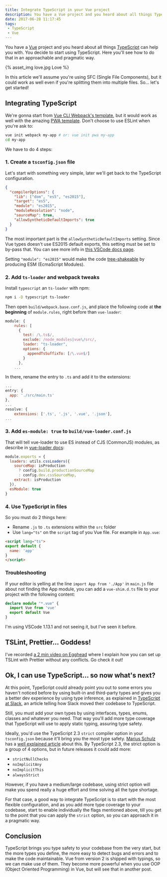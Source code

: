 ```yaml
---
title: Integrate TypeScript in your Vue project
description: You have a Vue project and you heard about all things TypeScript can help you with. You decide to start using TypeScript. Here you'll see how to do that in an approachable and pragmatic way.
date: 2017-06-28 11:17:45
tags:
 - TypeScript
 - Vue
---
```


You have a [Vue](https://vuejs.org/) project and you heard about all things [TypeScript](https://www.typescriptlang.org/) can help you with. You decide to start using TypeScript. Here you'll see how to do that in an approachable and pragmatic way.

<!-- more -->

{% asset_img love.jpg Love %}

In this article we'll assume you're using SFC (Single File Components), but it could work as well even if you're splitting them into multiple files. So... let's get started!

## Integrating TypeScript

We're gonna start from [Vue CLI Webpack's template](https://github.com/vuejs-templates/webpack), but it would work as well with the amazing [PWA template](https://github.com/vuejs-templates/pwa). Don't choose to use ESLint when you're ask to:

```bash
vue init webpack my-app # or: vue init pwa my-app
cd my-app
```

We have to do 4 steps:

### 1. Create a `tsconfig.json` file

Let's start with something very simple, later we'll get back to the TypeScript configuration.

```json
{
  "compilerOptions": {
    "lib": ["dom", "es5", "es2015"],
    "target": "es5",
    "module": "es2015",
    "moduleResolution": "node",
    "sourceMap": true,
    "allowSyntheticDefaultImports": true
  }
}
```

The most important part is the `allowSyntheticDefaultImports` setting. Since Vue types doesn't use ES2015 default exports, this setting must be set to by-pass that. You can see more info in [this VSCode docs page](https://code.visualstudio.com/docs/languages/javascript#_common-questions).

Setting `"module": "es2015"` would make the code [tree-shakeable](https://alexjoverm.github.io/2017/03/06/Tree-shaking-with-Webpack-2-TypeScript-and-Babel/) by producing ESM (EcmaScript Modules).

### 2. Add `ts-loader` and webpack tweaks

Install `typescript` an `ts-loader` with npm:

```bash
npm i -D typescript ts-loader
```

Then open `build/webpack.base.conf.js`, and place the following code at **the beginning** of `module.rules`, right before than `vue-loader`:

```javascript
module: {
    rules: [
      {
        test: /\.ts$/,
        exclude: /node_modules|vue\/src/,
        loader: "ts-loader",
        options: {
          appendTsSuffixTo: [/\.vue$/]
        }
      },
    ...
```

In there, rename the entry to `.ts` and add it to the extensions:

```javascript
...
entry: {
  app: './src/main.ts'
},
...
resolve: {
    extensions: ['.ts', '.js', '.vue', '.json'],
...
```

### 3. Add `es-module: true` to `build/vue-loader.conf.js`

That will tell vue-loader to use ES instead of CJS (CommonJS) modules, as describe in [vue-loader docs](https://github.com/vuejs/vue-loader/blob/master/docs/en/options.md#esmodule):

```javascript
module.exports = {
  loaders: utils.cssLoaders({
    sourceMap: isProduction
      ? config.build.productionSourceMap
      : config.dev.cssSourceMap,
    extract: isProduction
  }),
  esModule: true
}
```

### 4. Use TypeScript in files

So you must do 2 things here:

 - Rename `.js` to `.ts` extensions within the `src` folder
 - Use `lang="ts"` on the `script` tag of you Vue file. For example in `App.vue`:

```html
<script lang="ts">
export default {
  name: 'app'
}
</script>
```

### Troubleshooting

If your editor is yelling at the line `import App from './App'` in `main.js` file about not finding the App module, you can add a `vue-shim.d.ts` file to your project with the following content:

```typescript
declare module "*.vue" {
  import Vue from 'vue'
  export default Vue
}
```

I'm using VSCode 1.13.1 and not seeing it, but I've seen it before.

## TSLint, Prettier... Goddess!

I've recorded [a 2 min video on Egghead](https://egghead.io/lessons/typescript-use-prettier-with-tslint-without-conflicts-c39670eb) where I explain how you can set up TSLint with Prettier without any conflicts. Go check it out!

## Ok, I can use TypeScript... so now what's next?

At this point, TypeScript could already point you out to some errors you haven't noticed before by using built-in and third-party types and gives you a better dev experience by using type inference, as explained in [TypeScript at Slack](https://slack.engineering/typescript-at-slack-a81307fa288d), an article telling how Slack moved their codebase to TypeScript.

Still, you must add your own types by using interfaces, types, enums, classes and whatever you need. That way you'll add more type coverage that TypeScript will use to apply static typing, assuring type safety.

Ideally, you'd use the TypeScript 2.3 `strict` compiler option in your `tsconfig.json` because it'll bring you the most type safety. [Marius Schulz](https://twitter.com/mariusschulz) has a [well explained article](https://blog.mariusschulz.com/2017/06/09/typescript-2-3-the-strict-compiler-option) about this. By TypeScript 2.3, the strict option is a group of 4 options, but in future releases it could add more:

 - `strictNullChecks`
 - `noImplicitAny`
 - `noImplicitThis`
 - `alwaysStrict`

However, if you have a medium/large codebase, using strict option will make you spend really a huge effort and time solving all the type shortage.

For that case, a good way to integrate TypeScript is to start with the most flexible configuration, and as you add more type coverage to your codebase, start to enable individually the flags mentioned above, till you get to the point that you can apply the `strict` option, so you can approach it in a pragmatic way.

## Conclusion

TypeScript brings you type safety to your codebase from the very start, but the more types you define, the more easy to detect bugs and errors and to make the code maintainable. Vue from version 2 is shipped with typings, so we can make use of them. They become more powerful when you use OOP (Object Oriented Programming) in Vue, but will see that in another post.






